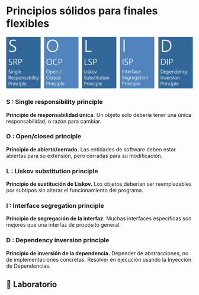 # Principios sólidos para finales flexibles

![solid diagram](./assets/solid.jpg)

### S : Single responsibility principle

**Principio de responsabilidad única.**
Un objeto solo debería tener una única responsabilidad, o razón para cambiar.

### O : Open/closed principle

**Principio de abierto/cerrado.**
Las entidades de software deben estar abiertas para su extensión, pero cerradas para su modificación.

### L : Liskov substitution principle

**Principio de sustitución de Liskov.**
Los objetos deberían ser reemplazables por subtipos sin alterar el funcionamiento del programa.

### I : Interface segregation principle

**Principio de segregación de la interfaz.**
Muchas interfaces específicas son mejores que una interfaz de propósito general.​

### D : Dependency inversion principle

**Principio de inversión de la dependencia.**
Depender de abstracciones, no de implementaciones concretas. Resolver en ejecución usando la Inyección de Dependencias.

## 📝 Laboratorio
